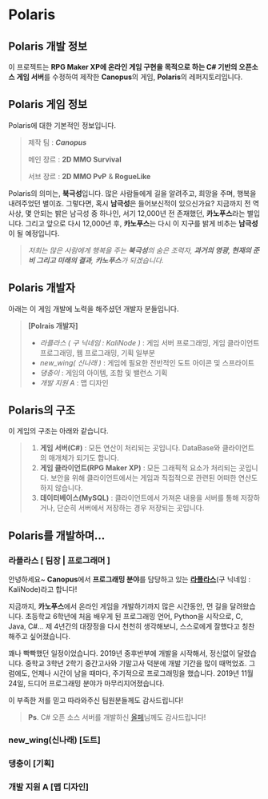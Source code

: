 # Polaris
## Polaris 개발 정보
이 프로젝트는 **RPG Maker XP에 온라인 게임 구현을 목적으로 하는 C# 기반의 오픈소스 게임 서버**를 수정하여 제작한 **Canopus**의 게임, **Polaris**의 레퍼지토리입니다.

## Polaris 게임 정보
Polaris에 대한 기본적인 정보입니다.
> 제작 팀 : _**Canopus**_
>
> 메인 장르 : **2D MMO Survival**
>  
> 서브 장르 : **2D MMO PvP** & **RogueLike**

Polaris의 의미는, **북극성**입니다.
많은 사람들에게 길을 알려주고, 희망을 주며, 행복을 내려주었던 별이죠.
그렇다면, 혹시 **남극성**은 들어보신적이 있으신가요?
지금까지 전 역사상, 몇 안되는 밝은 남극성 중 하나인, 서기 12,000년 전 존재했던, **카노푸스**라는 별입니다. 그리고 앞으로 다시 12,000년 후, **카노푸스**는 다시 이 지구를 밝게 비추는 **남극성**이 될 예정입니다.

> _저희는 많은 사람에게 행복을 주는 **북극성**의 숨은 조력자, **과거의 영광, 현재의 준비 그리고 미래의 결과**, **카노푸스**가 되겠습니다._

## Polaris 개발자
아래는 이 게임 개발에 노력을 해주셨던 개발자 분들입니다.

> **[Polrais 개발자]**
> * _라플라스 ( 구 닉네임 : KaliNode )_  :  게임 서버 프로그래밍, 게임 클라이언트 프로그래밍, 웹 프로그래밍, 기획 일부분
> * _new_wing( 신나래 )_  :  게임에 필요한 전반적인 도트 아이콘 및 스프라이트
> * _댕충이_  :  게임의 아이템, 조합 및 밸런스 기획
> * _개발 지원 A_  :  맵 디자인

## Polaris의 구조
이 게임의 구조는 아래와 같습니다.
> 1. **게임 서버(C#)**  :  모든 연산이 처리되는 곳입니다. DataBase와 클라이언트의 매개체가 되기도 합니다.
> 2. **게임 클라이언트(RPG Maker XP)**  :  모든 그래픽적 요소가 처리되는 곳입니다. 보안을 위해 클라이언트에서는 게임과 직접적으로 관련된 어떠한 연산도 하지 않습니다.
> 3. **데이터베이스(MySQL)**  :  클라이언트에서 가져온 내용을 서버를 통해 저장하거나, 단순히 서버에서 저장하는 경우 저장되는 곳입니다. 

## Polaris를 개발하며...
### 라플라스 [ 팀장 | 프로그래머 ]
안녕하세요~ **Canopus**에서 **프로그래밍 분야**를 담당하고 있는 **[라플라스](https://blog.naver.com/zhjlee11)**(구 닉네임 : KaliNode)라고 합니다! 

지금까지, **카노푸스**에서 온라인 게임을 개발하기까지 많은 시간동안, 먼 길을 달려왔습니다.
초등학교 6학년에 처음 배우게 된 프로그래밍 언어, Python을 시작으로, C, Java, C#... 제 4년간의 대장정을 다시 천천히 생각해보니, 스스로에게 잘했다고 칭찬해주고 싶어졌습니다.

꽤나 빡빡했던 일정이었습니다. 2019년 중후반부에 개발을 시작해서, 정신없이 달렸습니다. 중학교 3학년 2학기 중간고사와 기말고사 덕분에 개발 기간을 많이 때먹었죠. 그럼에도, 언제나 시간이 남을 때마다, 주기적으로 프로그래밍을 했습니다. 2019년 11월 24일, 드디어 프로그래밍 분야가 마무리지어졌습니다.

이 부족한 저를 믿고 따라와주신 팀원분들께도 감사드립니다!

> **Ps**. C# 오픈 소스 서버를 개발하신 [올페](https://optikingsun.blog.me/)님께도 감사드립니다!

### new_wing(신나래) [도트]
### 댕충이 [기획]
### 개발 지원 A [맵 디자인]